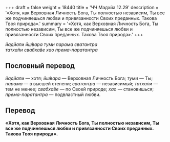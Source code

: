 +++
draft = false
weight = 18440
title = 'ЧЧ Мадхйа 12.29'
description = '«Хотя, как Верховная Личность Бога, Ты полностью независим, Ты все же подчиняешься любви и привязанности Своих преданных. Такова Твоя природа».'
summary = '«Хотя, как Верховная Личность Бога, Ты полностью независим, Ты все же подчиняешься любви и привязанности Своих преданных. Такова Твоя природа».'
+++

_йадйапи ӣш́вара туми парама сватантра  
татха̄пи свабха̄ве хао према-паратантра_

## Пословный перевод

_йадйапи_ — хотя; _ӣш́вара_ — Верховная Личность Бога; _туми_ — Ты; _парама_ — в высшей степени; _сватантра_ — независимый; _татха̄пи_ — тем не менее; _свабха̄ве_ — по Своей природе; _хао_ — становишься; _према_\-_паратантра_ — подвластный любви.

## Перевод

**«Хотя, как Верховная Личность Бога, Ты полностью независим, Ты все же подчиняешься любви и привязанности Своих преданных. Такова Твоя природа».**
